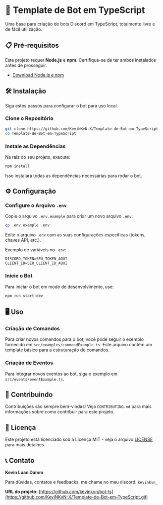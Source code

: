 # 🤖 Template de Bot em TypeScript

Uma base para criação de bots Discord em TypeScript, totalmente livre e de fácil utilização.

## 📋 Pré-requisitos

Este projeto requer **Node.js** e **npm**. Certifique-se de ter ambos instalados antes de prosseguir.

- [Download Node.js e npm](https://nodejs.org/)

## 🛠 Instalação

Siga estes passos para configurar o bot para uso local.

### Clone o Repositório

```bash
git clone https://github.com/KeviNKvN-X/Template-de-Bot-em-TypeScript
cd Template-de-Bot-em-TypeScript
```

### Instale as Dependências

Na raiz do seu projeto, execute:

```bash
npm install
```

Isso instalará todas as dependências necessárias para rodar o bot.

## ⚙️ Configuração

### Configure o Arquivo `.env`

Copie o arquivo `.env.example` para criar um novo arquivo `.env`:

```bash
cp .env.example .env
```

Edite o arquivo `.env` com as suas configurações específicas (tokens, chaves API, etc.).

Exemplo de variáveis no `.env`:

```plaintext
DISCORD_TOKEN=SEU_TOKEN_AQUI
CLIENT_ID=SEU_CLIENT_ID_AQUI
```

### Inicie o Bot

Para iniciar o bot em modo de desenvolvimento, use:

```bash
npm run start:dev
```

## 🖥 Uso

### Criação de Comandos

Para criar novos comandos para o bot, você pode seguir o exemplo fornecido em `src/examples/commandExample.ts`. Este arquivo contém um template básico para a estruturação de comandos.
<!-- 
```typescript
// Exemplo simplificado da estrutura de um comando
import { typeCommand } from "../types";
import createCommand from "../../config/commands/createCommand";
import { categories } from "../../config/categories/category";

const commandExample = createCommand({
    name: "comando",
    description: "Descricão do comando",
    category: categories.category,
    usage: {
        prefix: "!comando [message]",
        slash: "/comando [message]",
    },
    isActive: true,
    cooldown: 0,
    type: typeCommand.all,
    slashCommandOptions?: [],
    permissions: [],
    execute: async (args: Message | CommandInteraction) =>{
        // codigo do comando
     }
})
``` -->

### Criação de Eventos

Para integrar novos eventos ao bot, siga o exemplo em `src/events/eventExample.ts`.

<!-- ```typescript
// Exemplo de implementação de um evento
import { Events } from "discord.js";
import { EventType } from "../types";

const EventExample: EventType = {
    name: Events.ClientReady,
    once: true,
    execute: async (client) => {
        console.log(`O bot ${client.user.tag} foi iniciado!`);
    }
}

export default EventExample;
``` -->

## 🤝 Contribuindo

Contribuições são sempre bem-vindas! Veja `CONTRIBUTING.md` para mais informações sobre como contribuir para este projeto.

## 📄 Licença

Este projeto está licenciado sob a Licença MIT - veja o arquivo [LICENSE](LICENSE) para mais detalhes.

## 📞 Contato

**Kevin Luan Damm**

Para dúvidas, contatos e feedbacks, me chame no meu discord: `kevinkvn_`

**URL do projeto:** [https://github.com/kevinkvn/bot-ts](https://github.com/KeviNKvN-X/Template-de-Bot-em-TypeScript.git)
